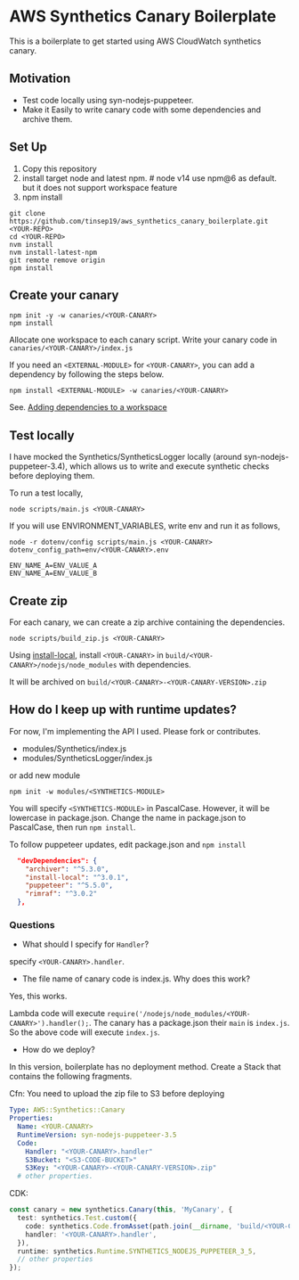 # AWS Synthetics Canary Boilerplate

This is a boilerplate to get started using AWS CloudWatch synthetics canary.

## Motivation

- Test code locally using syn-nodejs-puppeteer.
- Make it Easily to write canary code with some dependencies and archive them.

## Set Up

1. Copy this repository
2. install target node and latest npm. # node v14 use npm@6 as default. but it does not support workspace feature 
3. npm install

```shell
git clone https://github.com/tinsep19/aws_synthetics_canary_boilerplate.git <YOUR-REPO>
cd <YOUR-REPO>
nvm install
nvm install-latest-npm
git remote remove origin
npm install
```

## Create your canary

```shell
npm init -y -w canaries/<YOUR-CANARY>
npm install
```

Allocate one workspace to each canary script.
Write your canary code in `canaries/<YOUR-CANARY>/index.js`

If you need an `<EXTERNAL-MODULE>` for `<YOUR-CANARY>`, you can add a dependency by following the steps below.

`npm install <EXTERNAL-MODULE> -w canaries/<YOUR-CANARY>`

See. [Adding dependencies to a workspace](https://docs.npmjs.com/cli/v7/using-npm/workspaces#adding-dependencies-to-a-workspace)

## Test locally

I have mocked the Synthetics/SyntheticsLogger locally (around syn-nodejs-puppeteer-3.4),
which allows us to write and execute synthetic checks before deploying them.

To run a test locally,

`node scripts/main.js <YOUR-CANARY>`

If you will use ENVIRONMENT_VARIABLES, write env and run it as follows,

`node -r dotenv/config scripts/main.js <YOUR-CANARY> dotenv_config_path=env/<YOUR-CANARY>.env`

```.env
ENV_NAME_A=ENV_VALUE_A
ENV_NAME_A=ENV_VALUE_B
```

## Create zip

For each canary, we can create a zip archive containing the dependencies.

`node scripts/build_zip.js <YOUR-CANARY>`

Using [install-local](https://www.npmjs.com/package/install-local), install `<YOUR-CANARY>` in `build/<YOUR-CANARY>/nodejs/node_modules` with dependencies.

It will be archived on `build/<YOUR-CANARY>-<YOUR-CANARY-VERSION>.zip`

## How do I keep up with runtime updates?

For now, I'm implementing the API I used.
Please fork or contributes.

- modules/Synthetics/index.js
- modules/SyntheticsLogger/index.js

or add new module

`npm init -w modules/<SYNTHETICS-MODULE>`

You will specify `<SYNTHETICS-MODULE>` in PascalCase. However, it will be lowercase in package.json.
Change the name in package.json to PascalCase, then run `npm install`.

To follow puppeteer updates, edit package.json and `npm install`

```package.json
  "devDependencies": {
    "archiver": "^5.3.0",
    "install-local": "^3.0.1",
    "puppeteer": "^5.5.0",
    "rimraf": "^3.0.2"
  },
```

### Questions

- What should I specify for `Handler`?

specify `<YOUR-CANARY>.handler`.

- The file name of canary code is index.js. Why does this work?

Yes, this works.

Lambda code will execute `require('/nodejs/node_modules/<YOUR-CANARY>').handler();`.
The canary has a package.json their `main` is `index.js`.
So the above code will execute `index.js`.

- How do we deploy?

In this version, boilerplate has no deployment method.
Create a Stack that contains the following fragments.

Cfn: You need to upload the zip file to S3 before deploying

```yaml
Type: AWS::Synthetics::Canary
Properties: 
  Name: <YOUR-CANARY>
  RuntimeVersion: syn-nodejs-puppeteer-3.5
  Code: 
    Handler: "<YOUR-CANARY>.handler"
    S3Bucket: "<S3-CODE-BUCKET>"
    S3Key: "<YOUR-CANARY>-<YOUR-CANARY-VERSION>.zip"
  # other properties.
```

CDK:

```ts
const canary = new synthetics.Canary(this, 'MyCanary', {
  test: synthetics.Test.custom({
    code: synthetics.Code.fromAsset(path.join(__dirname, 'build/<YOUR-CANARY>-<YOUR-CANARY-VERSION>.zip')),
    handler: '<YOUR-CANARY>.handler',
  }),
  runtime: synthetics.Runtime.SYNTHETICS_NODEJS_PUPPETEER_3_5,
  // other properties
});
```

